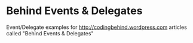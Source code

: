 Behind Events &amp; Delegates
=================

Event/Delegate examples for http://codingbehind.wordpress.com articles called "Behind Events &amp; Delegates"